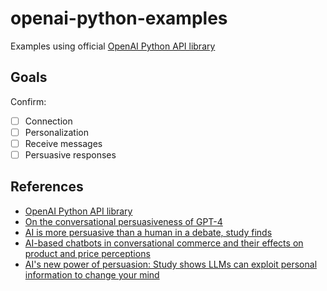# openai-python-examples
Examples using official [OpenAI Python API library](https://github.com/openai/openai-python)

## Goals

Confirm:

- [ ] Connection
- [ ] Personalization
- [ ] Receive messages
- [ ] Persuasive responses

## References
- [OpenAI Python API library](https://github.com/openai/openai-python)
- [On the conversational persuasiveness of GPT-4
](https://www.nature.com/articles/s41562-025-02194-6)
- [AI is more persuasive than a human in a debate, study finds](https://www.washingtonpost.com/technology/2025/05/19/artificial-intelligence-llm-chatbot-persuasive-debate/)
- [AI-based chatbots in conversational commerce and their effects on product and price perceptions](https://pmc.ncbi.nlm.nih.gov/articles/PMC10206356/)
- [AI's new power of persuasion: Study shows LLMs can exploit personal information to change your mind](https://techxplore.com/news/2024-04-ai-power-persuasion-llms-exploit.html)
